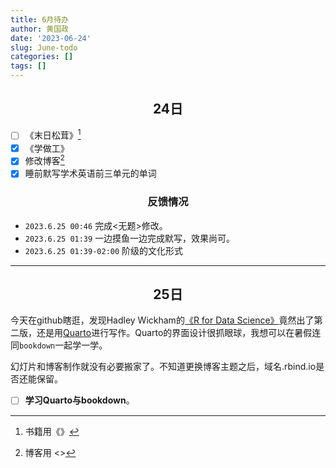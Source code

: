 ```yaml
---
title: 6月待办
author: 黄国政
date: '2023-06-24'
slug: June-todo
categories: []
tags: []
---
```


<style>
h2,h3 {
  text-align: center;
  font-weight: bold;
}
</style>

<!--more-->

## 24日

- [ ] 《末日松茸》[^book]
- [x] 《学做工》
- [x] 修改博客[^blog]
- [x] 睡前默写学术英语前三单元的单词

[^book]: 书籍用《》
[^blog]: 博客用 <>

### 反馈情况

- `2023.6.25 00:46` 完成<无题>修改。  
- `2023.6.25 01:39` 一边摸鱼一边完成默写，效果尚可。
- `2023.6.25 01:39-02:00`  阶级的文化形式

---

## 25日  

今天在github瞎逛，发现Hadley Wickham的[《R for Data Science》](https://r4ds.hadley.nz/)竟然出了第二版，还是用[Quarto](https://quarto.org/)进行写作。Quarto的界面设计很抓眼球，我想可以在暑假连同`bookdown`一起学一学。

幻灯片和博客制作就没有必要搬家了。不知道更换博客主题之后，域名.rbind.io是否还能保留。

- [ ] **学习Quarto与bookdown**。
